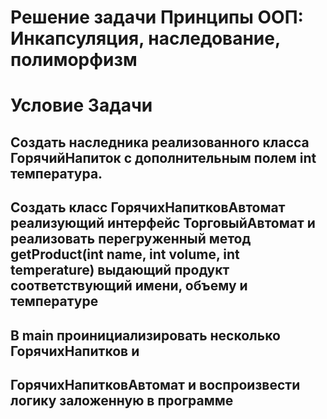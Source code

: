 
# Решение задачи Принципы ООП: Инкапсуляция, наследование, полиморфизм
# Условие Задачи
## Создать наследника реализованного класса ГорячийНапиток с дополнительным полем int температура.
## Создать класс ГорячихНапитковАвтомат реализующий интерфейс ТорговыйАвтомат и реализовать перегруженный метод getProduct(int name, int volume, int temperature) выдающий продукт соответствующий имени, объему и температуре
## В main проинициализировать несколько ГорячихНапитков и 
## ГорячихНапитковАвтомат и воспроизвести логику заложенную в программе

